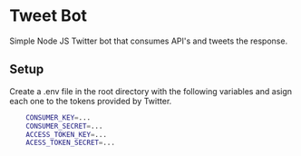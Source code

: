 # Tweet Bot

Simple Node JS Twitter bot that consumes API's and tweets the response.

## Setup

Create a .env file in the root directory with the following variables and asign each one to the tokens provided by Twitter.

```bash
	CONSUMER_KEY=...
	CONSUMER_SECRET=...
	ACCESS_TOKEN_KEY=...
	ACESS_TOKEN_SECRET=...
```
